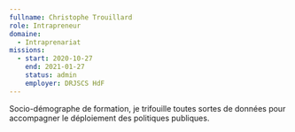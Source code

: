 ```yaml
---
fullname: Christophe Trouillard
role: Intrapreneur
domaine:
  - Intraprenariat
missions:
  - start: 2020-10-27
    end: 2021-01-27
    status: admin
    employer: DRJSCS HdF
---
```


Socio-démographe de formation, je trifouille toutes sortes de données pour accompagner le déploiement des politiques publiques.
